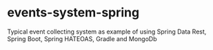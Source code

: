 # events-system-spring
Typical event collecting system as example of using Spring Data Rest, Spring Boot, Spring HATEOAS, Gradle and MongoDb
